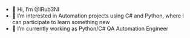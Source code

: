 - 👋 Hi, I’m @IRub3NI
- 👀 I’m interested in Automation projects using C# and Python, where i can participate to learn something new
- 🌱 I’m currently working as Python/C# QA Automation Engineer


<!---
IRub3NI/IRub3NI is a ✨ special ✨ repository because its `README.md` (this file) appears on your GitHub profile.
You can click the Preview link to take a look at your changes.
--->
